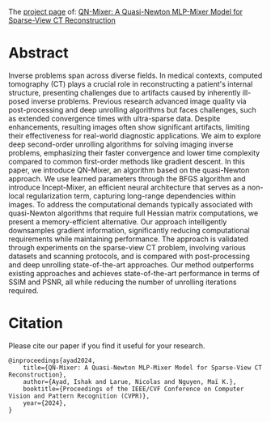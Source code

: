 

The [project page](https://towzeur.github.io/QN-Mixer/) of: [QN-Mixer: A Quasi-Newton MLP-Mixer Model for Sparse-View CT Reconstruction](https://arxiv.org/abs/2402.17951)

# Abstract

Inverse problems span across diverse fields. In medical contexts, computed tomography (CT) plays a crucial role in reconstructing a patient's internal structure, presenting challenges due to artifacts caused by inherently ill-posed inverse problems. Previous research advanced image quality via post-processing and deep unrolling algorithms but faces challenges, such as extended convergence times with ultra-sparse data. Despite enhancements, resulting images often show significant artifacts, limiting their effectiveness for real-world diagnostic applications. We aim to explore deep second-order unrolling algorithms for solving imaging inverse problems, emphasizing their faster convergence and lower time complexity compared to common first-order methods like gradient descent. In this paper, we introduce QN-Mixer, an algorithm based on the quasi-Newton approach. We use learned parameters through the BFGS algorithm and introduce Incept-Mixer, an efficient neural architecture that serves as a non-local regularization term, capturing long-range dependencies within images. To address the computational demands typically associated with quasi-Newton algorithms that require full Hessian matrix computations, we present a memory-efficient alternative. Our approach intelligently downsamples gradient information, significantly reducing computational requirements while maintaining performance. The approach is validated through experiments on the sparse-view CT problem, involving various datasets and scanning protocols, and is compared with post-processing and deep unrolling state-of-the-art approaches. Our method outperforms existing approaches and achieves state-of-the-art performance in terms of SSIM and PSNR, all while reducing the number of unrolling iterations required.

# Citation

Please cite our paper if you find it useful for your research.

```
@inproceedings{ayad2024,
    title={QN-Mixer: A Quasi-Newton MLP-Mixer Model for Sparse-View CT Reconstruction}, 
    author={Ayad, Ishak and Larue, Nicolas and Nguyen, Maï K.},
    booktitle={Proceedings of the IEEE/CVF Conference on Computer Vision and Pattern Recognition (CVPR)},
    year={2024},
} 
```
